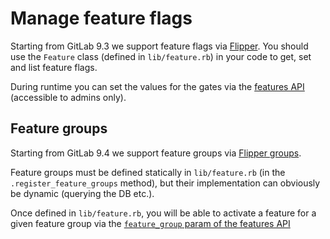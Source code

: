 # Manage feature flags

Starting from GitLab 9.3 we support feature flags via
[Flipper](https://github.com/jnunemaker/flipper/). You should use the `Feature`
class (defined in `lib/feature.rb`) in your code to get, set and list feature
flags.

During runtime you can set the values for the gates via the
[features API](../api/features.md) (accessible to admins only).

## Feature groups

Starting from GitLab 9.4 we support feature groups via
[Flipper groups](https://github.com/jnunemaker/flipper/blob/v0.10.2/docs/Gates.md#2-group).

Feature groups must be defined statically in `lib/feature.rb` (in the
`.register_feature_groups` method), but their implementation can obviously be
dynamic (querying the DB etc.).

Once defined in `lib/feature.rb`, you will be able to activate a
feature for a given feature group via the [`feature_group` param of the features API](../api/features.md#set-or-create-a-feature)
